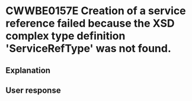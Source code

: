 # CWWBE0157E Creation of a service reference failed because the XSD complex type definition 'ServiceRefType' was not found.

## Explanation

## User response